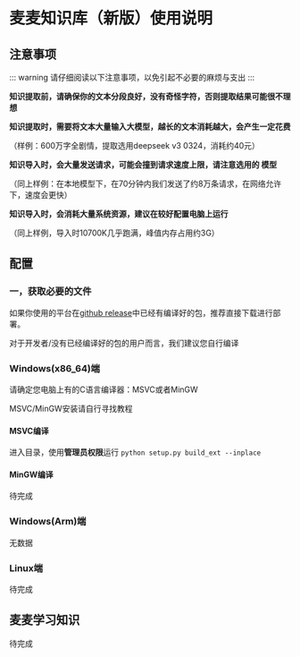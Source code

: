 # 麦麦知识库（新版）使用说明

## 注意事项

::: warning
请仔细阅读以下注意事项，以免引起不必要的麻烦与支出
:::

**知识提取前，请确保你的文本分段良好，没有奇怪字符，否则提取结果可能很不理想**

**知识提取时，需要将文本大量输入大模型，越长的文本消耗越大，会产生一定花费**

（样例：600万字全剧情，提取选用deepseek v3 0324，消耗约40元）

**知识导入时，会大量发送请求，可能会撞到请求速度上限，请注意选用的 模型**

（同上样例：在本地模型下，在70分钟内我们发送了约8万条请求，在网络允许下，速度会更快）

**知识导入时，会消耗大量系统资源，建议在较好配置电脑上运行**

（同上样例，导入时10700K几乎跑满，峰值内存占用约3G）

## 配置

### 一，获取必要的文件
如果你使用的平台在[github release](https://github.com/MaiM-with-u/MaiMBot-LPMM/releases)中已经有编译好的包，推荐直接下载进行部署。

对于开发者/没有已经编译好的包的用户而言，我们建议您自行编译

### Windows(x86_64)端
请确定您电脑上有的C语言编译器：MSVC或者MinGW

MSVC/MinGW安装请自行寻找教程

#### MSVC编译
进入目录，使用**管理员权限**运行 `python setup.py build_ext --inplace`

#### MinGW编译
待完成

### Windows(Arm)端
无数据

### Linux端
待完成

## 麦麦学习知识
待完成